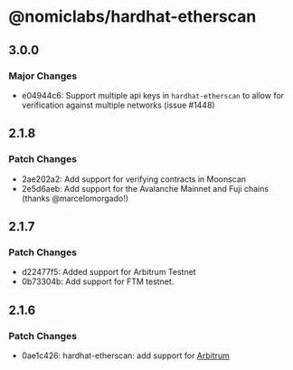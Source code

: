 # @nomiclabs/hardhat-etherscan

## 3.0.0

### Major Changes

- e04944c6: Support multiple api keys in `hardhat-etherscan` to allow for verification against multiple networks (issue #1448)

## 2.1.8

### Patch Changes

- 2ae202a2: Add support for verifying contracts in Moonscan
- 2e5d6aeb: Add support for the Avalanche Mainnet and Fuji chains (thanks @marcelomorgado!)

## 2.1.7

### Patch Changes

- d22477f5: Added support for Arbitrum Testnet
- 0b73304b: Add support for FTM testnet.

## 2.1.6

### Patch Changes

- 0ae1c426: hardhat-etherscan: add support for [Arbitrum](https://github.com/OffchainLabs/arbitrum)
